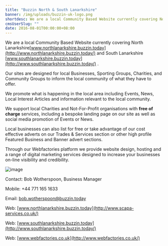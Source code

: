 ```yaml
---
title: "Buzzin North & South Lanarkshire"
banner: /img/uploads/buzzin-uk-logo.png
shortdesc: We are a local Community Based Website currently covering North Lanarkshire www.northlanarkshire.buzzin.today and South Lanarkshire www.southlanarkshire.buzzin.today .
cmsUserSlug: ""
date: 2016-08-01T00:00:00+08:00
---
```


  We are a local Community Based Website currently covering North Lanarkshire[www.northlanarkshire.buzzin.today](http://www.northlanarkshire.buzzin.today/) and South Lanarkshire [www.southlanarkshire.buzzin.today](http://www.southlanarkshire.buzzin.today/) .

Our sites are designed for local Businesses, Sporting Groups, Charities, and Community Groups to inform the local community of what they have to offer.

We promote what is happening in the local area including Events, News, Local Interest Articles and information relevant to the local community.

We support local Charities and Not-For-Profit organisations with **free of charge** services, including a bespoke landing page on our site as well as social media promotion of Events or News.

Local businesses can also list for free or take advantage of our cost effective adverts on our Trades &amp; Services section or other high profile Featured Business and Banner advert sections.

Through our Webfactories platform we provide website design, hosting and a range of digital marketing services designed to increase your businesses on-line visibility and credibility.

![image](https://353a23c500dde3b2ad58-c49fe7e7355d384845270f4a7a0a7aa1.ssl.cf2.rackcdn.com/img/a8e237e09b71055140c33f42c0f4367ac623b2fc/webpresence.jpg)

Contact: Bob Wotherspoon, Business Manager

Mobile: +44 771 165 1633

Email: [bob.wotherspoon@buzzin.today](mailto:bob.wotherspoon@buzzin.today)

Web: [www.northlanarkshire.buzzin.today](http://www.scapa-services.co.uk/)

Web: [www.southlanarkshire.buzzin.today](http://www.southlanarkshire.buzzin.today/)

Web: [www.webfactories.co.uk](http://www.webfactories.co.uk/)

  
